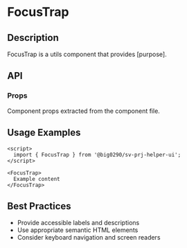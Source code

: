 # FocusTrap

## Description

FocusTrap is a utils component that provides [purpose].

## API

### Props

Component props extracted from the component file.

## Usage Examples

```svelte
<script>
  import { FocusTrap } from '@big0290/sv-prj-helper-ui';
</script>

<FocusTrap>
  Example content
</FocusTrap>
```

## Best Practices

- Provide accessible labels and descriptions
- Use appropriate semantic HTML elements
- Consider keyboard navigation and screen readers
